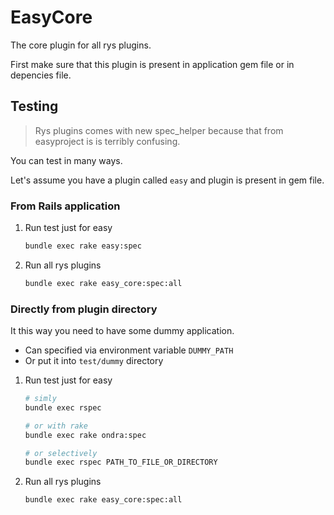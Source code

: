 # EasyCore

The core plugin for all rys plugins.

First make sure that this plugin is present in application gem file or in depencies file.

## Testing

> Rys plugins comes with new spec_helper because that from easyproject
> is is terribly confusing.

You can test in many ways.

Let's assume you have a plugin called `easy` and plugin is present in gem file.

### From Rails application

1. Run test just for easy

   ```bash
   bundle exec rake easy:spec
   ```

2. Run all rys plugins

   ```bash
   bundle exec rake easy_core:spec:all
   ```

### Directly from plugin directory

It this way you need to have some dummy application.

- Can specified via environment variable `DUMMY_PATH`
- Or put it into `test/dummy` directory


1. Run test just for easy

   ```bash
   # simly
   bundle exec rspec

   # or with rake
   bundle exec rake ondra:spec

   # or selectively
   bundle exec rspec PATH_TO_FILE_OR_DIRECTORY
   ```

2. Run all rys plugins

   ```bash
   bundle exec rake easy_core:spec:all
   ```
